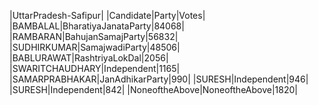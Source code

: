  
|UttarPradesh-Safipur|
|Candidate|Party|Votes|
|BAMBALAL|BharatiyaJanataParty|84068|
|RAMBARAN|BahujanSamajParty|56832|
|SUDHIRKUMAR|SamajwadiParty|48506|
|BABLURAWAT|RashtriyaLokDal|2056|
|SWARITCHAUDHARY|Independent|1165|
|SAMARPRABHAKAR|JanAdhikarParty|990|
|SURESH|Independent|946|
|SURESH|Independent|842|
|NoneoftheAbove|NoneoftheAbove|1820|
